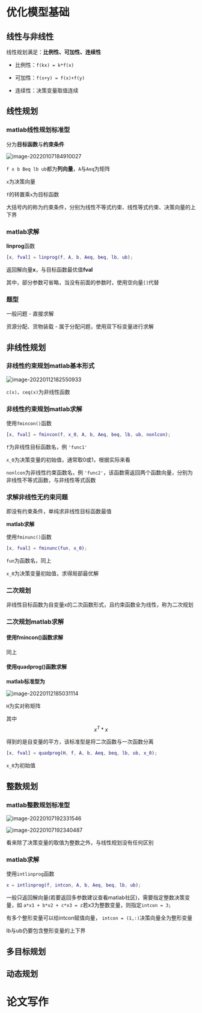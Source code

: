 # 优化模型基础



## 线性与非线性

线性规划满足：**比例性、可加性、连续性**

- 比例性：`f(kx) = k*f(x)`

- 可加性：`f(x+y) = f(x)+f(y)`

- 连续性：决策变量取值连续



## 线性规划



### matlab线性规划标准型

分为**目标函数**与**约束条件**

![image-20220107184910027](C:\Users\Mirai\AppData\Roaming\Typora\typora-user-images\image-20220107184910027.png)

`f x b Beq lb ub`都为**列向量**，`A`与`Aeq`为矩阵

`x`为决策向量

`f`的转置乘`x`为目标函数

大括号内的称为约束条件，分别为线性不等式约束、线性等式约束、决策向量的上下界



### matlab求解

**linprog**函数

```matlab
[x, fval] = linprog(f, A, b, Aeq, beq, lb, ub);
```

返回解向量**x**，与目标函数最优值**fval**

其中，部分参数可省略，当没有前面的参数时，使用空向量`[]`代替



### 题型

一般问题 - 直接求解

资源分配、货物装载 - 属于分配问题，使用双下标变量进行求解



## 非线性规划



### 非线性约束规划matlab基本形式

![image-20220112182550933](C:\Users\Mirai\AppData\Roaming\Typora\typora-user-images\image-20220112182550933.png)



`c(x)`、`ceq(x)`为非线性函数



### 非线性约束规划matlab求解

使用`fmincon()`函数

```matlab
[x, fval] = fmincon(f, x_0, A, b, Aeq, beq, lb, ub, nonlcon);
```

`f`为非线性目标函数名，例 `'func1'`

`x_0`为决策变量的初始值，通常取0或1，根据实际来看

`nonlcon`为非线性约束函数名，例 `'func2'`，该函数需返回两个函数向量，分别为非线性不等式函数，与非线性等式函数



### 求解非线性无约束问题

即没有约束条件，单纯求非线性目标函数最值



**matlab求解**

使用`fminunc()`函数

```matlab
[x, fval] = fminunc(fun, x_0);
```

`fun`为函数名，同上

`x_0`为决策变量初始值，求得局部最优解



### 二次规划

非线性目标函数为自变量x的二次函数形式，且约束函数全为线性，称为二次规划



### 二次规划matlab求解



#### 使用fmincon()函数求解

同上



#### 使用quadprog()函数求解



**matlab标准型为**

![image-20220112185031114](C:\Users\Mirai\AppData\Roaming\Typora\typora-user-images\image-20220112185031114.png)

`H`为实对称矩阵

其中
$$
x^T * x
$$


得到的是自变量的平方，该标准型是将二次函数与一次函数分离



```matlab
[x, fval] = quadprog(H, f, A, b, Aeq, beq, lb, ub, x_0);
```

`x_0`为初始值



## 整数规划



### matlab整数规划标准型

![image-20220107192331546](C:\Users\Mirai\AppData\Roaming\Typora\typora-user-images\image-20220107192331546.png)



![image-20220107192340487](C:\Users\Mirai\AppData\Roaming\Typora\typora-user-images\image-20220107192340487.png)

看来除了决策变量的取值为整数之外，与线性规划没有任何区别



### matlab求解

使用`intlinprog`函数

```matlab
x = intlinprog(f, intcon, A, b, Aeq, beq, lb, ub);
```

一般只返回解向量(若要返回多参数建议查看matlab社区)，需要指定整数决策变量，如 `a*x1 + b*x2 + c*x3 = z`若x3为整数变量，则指定`intcon = 3;`

有多个整形变量可以给intcon赋值向量， `intcon = (1,:)`决策向量全为整形变量

lb与ub仍要包含整形变量的上下界



## 多目标规划











## 动态规划













# 论文写作